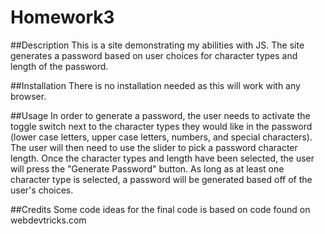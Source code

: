 # Homework3

##Description
This is a site demonstrating my abilities with JS. The site generates a password based on user choices for character types and length of the password.

##Installation
There is no installation needed as this will work with any browser.

##Usage
In order to generate a password, the user needs to activate the toggle switch next to the character types they would like in the password (lower case letters, upper case letters, numbers, and special characters). The user will then need to use the slider to pick a password character length. Once the character types and length have been selected, the user will press the "Generate Password" button. As long as at least one character type is selected, a password will be generated based off of the user's choices.

##Credits
Some code ideas for the final code is based on code found on webdevtricks.com
